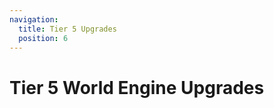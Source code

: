 ```yaml
---
navigation:
  title: Tier 5 Upgrades
  position: 6
---
```

# Tier 5 World Engine Upgrades

<SubPages />



